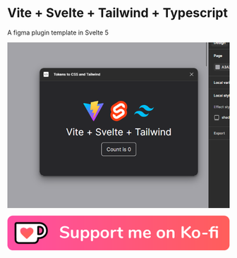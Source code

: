 # Vite + Svelte + Tailwind + Typescript

A figma plugin template in Svelte 5

![banner](./public/banner.png)

[![support me on ko-fi](./public/kofi_button_red.png)](https://ko-fi.com/sickl8)